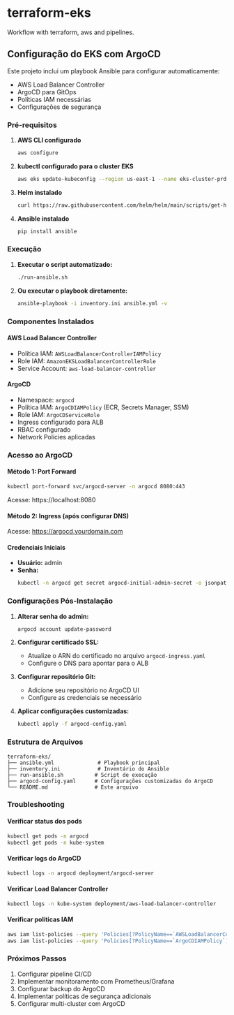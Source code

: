 # terraform-eks
Workflow with terraform, aws and pipelines.

## Configuração do EKS com ArgoCD

Este projeto inclui um playbook Ansible para configurar automaticamente:
- AWS Load Balancer Controller
- ArgoCD para GitOps
- Políticas IAM necessárias
- Configurações de segurança

### Pré-requisitos

1. **AWS CLI configurado**
   ```bash
   aws configure
   ```

2. **kubectl configurado para o cluster EKS**
   ```bash
   aws eks update-kubeconfig --region us-east-1 --name eks-cluster-prd
   ```

3. **Helm instalado**
   ```bash
   curl https://raw.githubusercontent.com/helm/helm/main/scripts/get-helm-3 | bash
   ```

4. **Ansible instalado**
   ```bash
   pip install ansible
   ```

### Execução

1. **Executar o script automatizado:**
   ```bash
   ./run-ansible.sh
   ```

2. **Ou executar o playbook diretamente:**
   ```bash
   ansible-playbook -i inventory.ini ansible.yml -v
   ```

### Componentes Instalados

#### AWS Load Balancer Controller
- Política IAM: `AWSLoadBalancerControllerIAMPolicy`
- Role IAM: `AmazonEKSLoadBalancerControllerRole`
- Service Account: `aws-load-balancer-controller`

#### ArgoCD
- Namespace: `argocd`
- Política IAM: `ArgoCDIAMPolicy` (ECR, Secrets Manager, SSM)
- Role IAM: `ArgoCDServiceRole`
- Ingress configurado para ALB
- RBAC configurado
- Network Policies aplicadas

### Acesso ao ArgoCD

#### Método 1: Port Forward
```bash
kubectl port-forward svc/argocd-server -n argocd 8080:443
```
Acesse: https://localhost:8080

#### Método 2: Ingress (após configurar DNS)
Acesse: https://argocd.yourdomain.com

#### Credenciais Iniciais
- **Usuário:** admin
- **Senha:** 
  ```bash
  kubectl -n argocd get secret argocd-initial-admin-secret -o jsonpath="{.data.password}" | base64 -d
  ```

### Configurações Pós-Instalação

1. **Alterar senha do admin:**
   ```bash
   argocd account update-password
   ```

2. **Configurar certificado SSL:**
   - Atualize o ARN do certificado no arquivo `argocd-ingress.yaml`
   - Configure o DNS para apontar para o ALB

3. **Configurar repositório Git:**
   - Adicione seu repositório no ArgoCD UI
   - Configure as credenciais se necessário

4. **Aplicar configurações customizadas:**
   ```bash
   kubectl apply -f argocd-config.yaml
   ```

### Estrutura de Arquivos

```
terraform-eks/
├── ansible.yml              # Playbook principal
├── inventory.ini            # Inventário do Ansible
├── run-ansible.sh          # Script de execução
├── argocd-config.yaml      # Configurações customizadas do ArgoCD
└── README.md               # Este arquivo
```

### Troubleshooting

#### Verificar status dos pods
```bash
kubectl get pods -n argocd
kubectl get pods -n kube-system
```

#### Verificar logs do ArgoCD
```bash
kubectl logs -n argocd deployment/argocd-server
```

#### Verificar Load Balancer Controller
```bash
kubectl logs -n kube-system deployment/aws-load-balancer-controller
```

#### Verificar políticas IAM
```bash
aws iam list-policies --query 'Policies[?PolicyName==`AWSLoadBalancerControllerIAMPolicy`]'
aws iam list-policies --query 'Policies[?PolicyName==`ArgoCDIAMPolicy`]'
```

### Próximos Passos

1. Configurar pipeline CI/CD
2. Implementar monitoramento com Prometheus/Grafana
3. Configurar backup do ArgoCD
4. Implementar políticas de segurança adicionais
5. Configurar multi-cluster com ArgoCD

